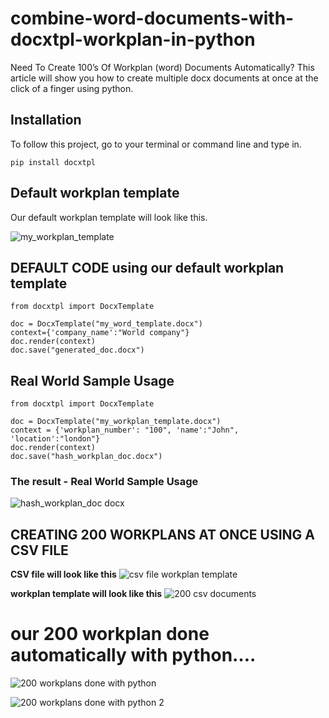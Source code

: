 # combine-word-documents-with-docxtpl-workplan-in-python
Need To Create 100’s Of Workplan (word) Documents Automatically?
This article will show you how to create multiple docx documents at once at the click of a finger using python.


## Installation

To follow this project, go to your terminal or command line and type in.

```python3
pip install docxtpl
```


##  Default workplan template

Our default workplan template will look like this.


![my_workplan_template](https://user-images.githubusercontent.com/22924800/195295668-7a172b9d-8694-43e8-9c9f-aee0dc6ac87a.png)



## DEFAULT CODE using our default workplan template

```
from docxtpl import DocxTemplate

doc = DocxTemplate("my_word_template.docx")
context={'company_name':"World company"}
doc.render(context)
doc.save("generated_doc.docx")
```




## Real World Sample Usage 

```
from docxtpl import DocxTemplate

doc = DocxTemplate("my_workplan_template.docx")
context = {'workplan_number': "100", 'name':"John", 'location':"london"}
doc.render(context)
doc.save("hash_workplan_doc.docx")
```



### The result - Real World Sample Usage

![hash_workplan_doc docx](https://user-images.githubusercontent.com/22924800/195303101-618ff424-89b5-4322-90d8-dbdbaac013db.png)


## CREATING 200 WORKPLANS AT ONCE USING A CSV FILE




**CSV file will look like this**
![csv file workplan template](https://user-images.githubusercontent.com/22924800/195306289-7974a53b-bca9-4b11-afa7-56abb60a21d4.png)


**workplan template will look like this**
![200 csv documents](https://user-images.githubusercontent.com/22924800/195309098-36a14f34-88bf-4286-99dd-aa9e5a78e267.png)





# our 200 workplan done automatically with python….

![200 workplans done with python](https://user-images.githubusercontent.com/22924800/195309475-0c86d8a9-5251-4b00-b3c2-9c9025af56a5.png)


![200 workplans done with python 2](https://user-images.githubusercontent.com/22924800/195309545-0b6daef4-d871-44b6-af40-4ab856a2a0d2.png)



